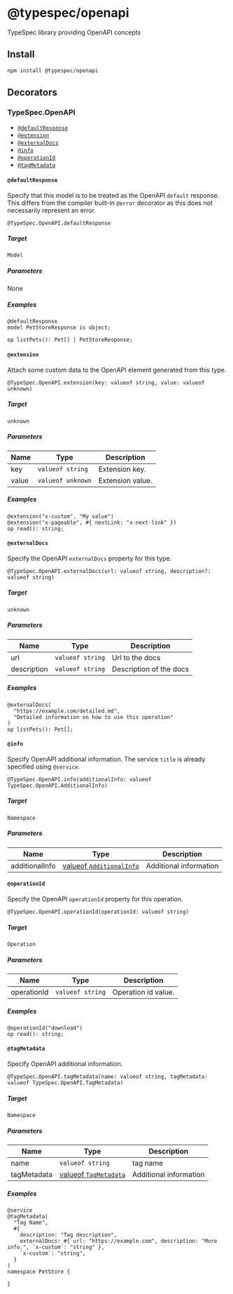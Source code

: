 # @typespec/openapi

TypeSpec library providing OpenAPI concepts

## Install

```bash
npm install @typespec/openapi
```

## Decorators

### TypeSpec.OpenAPI

- [`@defaultResponse`](#@defaultresponse)
- [`@extension`](#@extension)
- [`@externalDocs`](#@externaldocs)
- [`@info`](#@info)
- [`@operationId`](#@operationid)
- [`@tagMetadata`](#@tagmetadata)

#### `@defaultResponse`

Specify that this model is to be treated as the OpenAPI `default` response.
This differs from the compiler built-in `@error` decorator as this does not necessarily represent an error.

```typespec
@TypeSpec.OpenAPI.defaultResponse
```

##### Target

`Model`

##### Parameters

None

##### Examples

```typespec
@defaultResponse
model PetStoreResponse is object;

op listPets(): Pet[] | PetStoreResponse;
```

#### `@extension`

Attach some custom data to the OpenAPI element generated from this type.

```typespec
@TypeSpec.OpenAPI.extension(key: valueof string, value: valueof unknown)
```

##### Target

`unknown`

##### Parameters

| Name  | Type              | Description      |
| ----- | ----------------- | ---------------- |
| key   | `valueof string`  | Extension key.   |
| value | `valueof unknown` | Extension value. |

##### Examples

```typespec
@extension("x-custom", "My value")
@extension("x-pageable", #{ nextLink: "x-next-link" })
op read(): string;
```

#### `@externalDocs`

Specify the OpenAPI `externalDocs` property for this type.

```typespec
@TypeSpec.OpenAPI.externalDocs(url: valueof string, description?: valueof string)
```

##### Target

`unknown`

##### Parameters

| Name        | Type             | Description             |
| ----------- | ---------------- | ----------------------- |
| url         | `valueof string` | Url to the docs         |
| description | `valueof string` | Description of the docs |

##### Examples

```typespec
@externalDocs(
  "https://example.com/detailed.md",
  "Detailed information on how to use this operation"
)
op listPets(): Pet[];
```

#### `@info`

Specify OpenAPI additional information.
The service `title` is already specified using `@service`.

```typespec
@TypeSpec.OpenAPI.info(additionalInfo: valueof TypeSpec.OpenAPI.AdditionalInfo)
```

##### Target

`Namespace`

##### Parameters

| Name           | Type                                        | Description            |
| -------------- | ------------------------------------------- | ---------------------- |
| additionalInfo | [valueof `AdditionalInfo`](#additionalinfo) | Additional information |

#### `@operationId`

Specify the OpenAPI `operationId` property for this operation.

```typespec
@TypeSpec.OpenAPI.operationId(operationId: valueof string)
```

##### Target

`Operation`

##### Parameters

| Name        | Type             | Description         |
| ----------- | ---------------- | ------------------- |
| operationId | `valueof string` | Operation id value. |

##### Examples

```typespec
@operationId("download")
op read(): string;
```

#### `@tagMetadata`

Specify OpenAPI additional information.

```typespec
@TypeSpec.OpenAPI.tagMetadata(name: valueof string, tagMetadata: valueof TypeSpec.OpenAPI.TagMetadata)
```

##### Target

`Namespace`

##### Parameters

| Name        | Type                                  | Description            |
| ----------- | ------------------------------------- | ---------------------- |
| name        | `valueof string`                      | tag name               |
| tagMetadata | [valueof `TagMetadata`](#tagmetadata) | Additional information |

##### Examples

```typespec
@service
@tagMetadata(
  "Tag Name",
  #{
    description: "Tag description",
    externalDocs: #{ url: "https://example.com", description: "More info.", `x-custom`: "string" },
    `x-custom`: "string",
  }
)
namespace PetStore {

}
```
